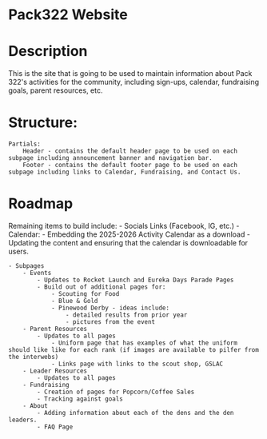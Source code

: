 # Pack322 Website

# Description
This is the site that is going to be used to maintain information about Pack 322's activities for the community, including sign-ups, calendar, fundraising goals, parent resources, etc.


# Structure:
    Partials:
        Header - contains the default header page to be used on each subpage including announcement banner and navigation bar.
        Footer - contains the default footer page to be used on each subpage including links to Calendar, Fundraising, and Contact Us. 

# Roadmap
Remaining items to build include:
    - Socials Links (Facebook, IG, etc.)
    - Calendar:
        - Embedding the 2025-2026 Activity Calendar as a download
        - Updating the content and ensuring that the calendar is downloadable for users.

    - Subpages
        - Events
            - Updates to Rocket Launch and Eureka Days Parade Pages
            - Build out of additional pages for:
                - Scouting for Food
                - Blue & Gold
                - Pinewood Derby - ideas include:
                    - detailed results from prior year
                    - pictures from the event
        - Parent Resources
            - Updates to all pages
                - Uniform page that has examples of what the uniform should like like for each rank (if images are available to pilfer from the interwebs)
                - Links page with links to the scout shop, GSLAC
        - Leader Resources 
            - Updates to all pages
        - Fundraising
            - Creation of pages for Popcorn/Coffee Sales
            - Tracking against goals
        - About
            - Adding information about each of the dens and the den leaders.
            - FAQ Page